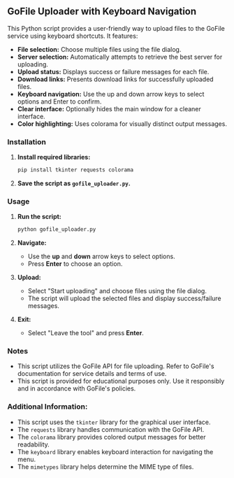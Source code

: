 ## GoFile Uploader with Keyboard Navigation

This Python script provides a user-friendly way to upload files to the GoFile service using keyboard shortcuts. It features:

* **File selection:** Choose multiple files using the file dialog.
* **Server selection:** Automatically attempts to retrieve the best server for uploading.
* **Upload status:** Displays success or failure messages for each file.
* **Download links:** Presents download links for successfully uploaded files.
* **Keyboard navigation:** Use the up and down arrow keys to select options and Enter to confirm.
* **Clear interface:** Optionally hides the main window for a cleaner interface.
* **Color highlighting:** Uses colorama for visually distinct output messages.

### Installation

1. **Install required libraries:**

   ```bash
   pip install tkinter requests colorama
   ```

2. **Save the script as `gofile_uploader.py`.**

### Usage

1. **Run the script:**

   ```bash
   python gofile_uploader.py
   ```

2. **Navigate:**
   - Use the **up** and **down** arrow keys to select options.
   - Press **Enter** to choose an option.

3. **Upload:**
   - Select "Start uploading" and choose files using the file dialog.
   - The script will upload the selected files and display success/failure messages.

4. **Exit:**
   - Select "Leave the tool" and press **Enter**.


### Notes

* This script utilizes the GoFile API for file uploading. Refer to GoFile's documentation for service details and terms of use.
* This script is provided for educational purposes only. Use it responsibly and in accordance with GoFile's policies.



### Additional Information:

- This script uses the `tkinter` library for the graphical user interface.
- The `requests` library handles communication with the GoFile API.
- The `colorama` library provides colored output messages for better readability.
- The `keyboard` library enables keyboard interaction for navigating the menu.
- The `mimetypes` library helps determine the MIME type of files.
